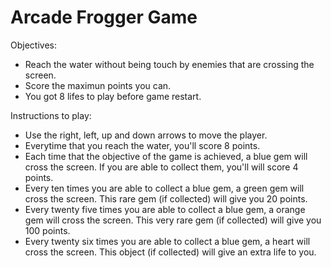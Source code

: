 # Arcade Frogger Game

Objectives:

- Reach the water without being touch by enemies that are crossing the screen.
- Score the maximun points you can.
- You got 8 lifes to play before game restart.

Instructions to play:

- Use the right, left, up and down arrows to move the player.
- Everytime that you reach the water, you'll score 8 points.
- Each time that the objective of the game is achieved, a blue gem will cross
the screen. If you are able to collect them, you'll will score 4 points.
- Every ten times you are able to collect a blue gem, a green gem will cross
the screen. This rare gem (if collected) will give you 20 points.
- Every twenty five times you are able to collect a blue gem, a orange gem
will cross the screen. This very rare gem (if collected) will give you 100 points.
- Every twenty six times you are able to collect a blue gem, a heart will cross
the screen. This object (if collected) will give an extra life to you.
